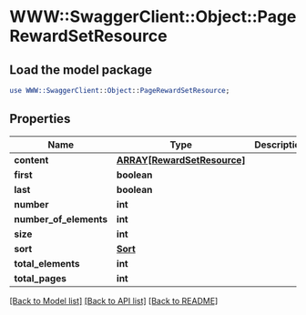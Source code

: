 # WWW::SwaggerClient::Object::PageRewardSetResource

## Load the model package
```perl
use WWW::SwaggerClient::Object::PageRewardSetResource;
```

## Properties
Name | Type | Description | Notes
------------ | ------------- | ------------- | -------------
**content** | [**ARRAY[RewardSetResource]**](RewardSetResource.md) |  | [optional] 
**first** | **boolean** |  | [optional] 
**last** | **boolean** |  | [optional] 
**number** | **int** |  | [optional] 
**number_of_elements** | **int** |  | [optional] 
**size** | **int** |  | [optional] 
**sort** | [**Sort**](Sort.md) |  | [optional] 
**total_elements** | **int** |  | [optional] 
**total_pages** | **int** |  | [optional] 

[[Back to Model list]](../README.md#documentation-for-models) [[Back to API list]](../README.md#documentation-for-api-endpoints) [[Back to README]](../README.md)


